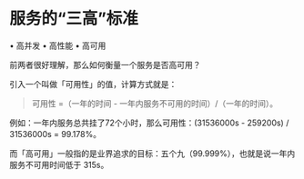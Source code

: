 # 服务的“三高”标准

• 高并发
• 高性能
• 高可用

前两者很好理解，那么如何衡量一个服务是否高可用？

引入一个叫做「可用性」的值，计算方式就是：

> 可用性 =（一年的时间 - 一年内服务不可用的时间）/（一年的时间）。

例如：一年内服务总共挂了72个小时，那么可用性：(31536000s - 259200s) / 31536000s = 99.178%。

而「高可用」一般指的是业界追求的目标：五个九（99.999%），也就是说一年内服务不可用时间低于 315s。